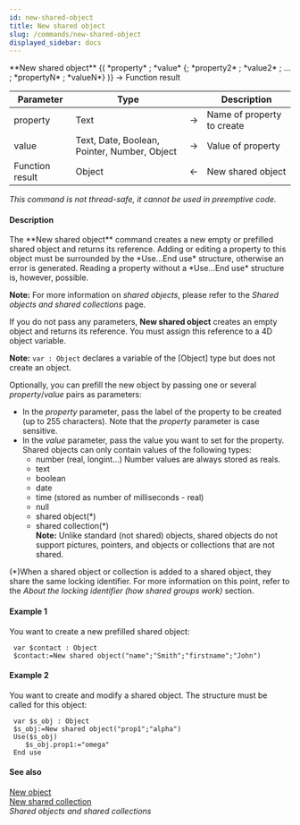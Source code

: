 ```yaml
---
id: new-shared-object
title: New shared object
slug: /commands/new-shared-object
displayed_sidebar: docs
---
```


<!--REF #_command_.New shared object.Syntax-->**New shared object** {( *property* ; *value* {; *property2* ; *value2* ; ... ; *propertyN* ; *valueN*} )} -> Function result<!-- END REF-->
<!--REF #_command_.New shared object.Params-->
| Parameter | Type |  | Description |
| --- | --- | --- | --- |
| property | Text | &#8594;  | Name of property to create |
| value | Text, Date, Boolean, Pointer, Number, Object | &#8594;  | Value of property |
| Function result | Object | &#8592; | New shared object |

<!-- END REF-->

*This command is not thread-safe, it cannot be used in preemptive code.*


#### Description 

<!--REF #_command_.New shared object.Summary-->The **New shared object** command creates a new empty or prefilled shared object and returns its reference.<!-- END REF--> Adding or editing a property to this object must be surrounded by the *Use...End use* structure, otherwise an error is generated. Reading a property without a *Use...End use* structure is, however, possible. 

**Note:** For more information on *shared objects*, please refer to the *Shared objects and shared collections* page.

If you do not pass any parameters, **New shared object** creates an empty object and returns its reference. You must assign this reference to a 4D object variable.

**Note:** `var : Object` declares a variable of the [Object] type but does not create an object. 

Optionally, you can prefill the new object by passing one or several *property*/*value* pairs as parameters:

* In the *property* parameter, pass the label of the property to be created (up to 255 characters). Note that the *property* parameter is case sensitive.
* In the *value* parameter, pass the value you want to set for the property. Shared objects can only contain values of the following types:  
   * number (real, longint...) Number values are always stored as reals.  
   * text  
   * boolean  
   * date  
   * time (stored as number of milliseconds - real)  
   * null  
   * shared object(\*)  
   * shared collection(\*)  
**Note:** Unlike standard (not shared) objects, shared objects do not support pictures, pointers, and objects or collections that are not shared.  
    
(\*)When a shared object or collection is added to a shared object, they share the same locking identifier. For more information on this point, refer to the *About the locking identifier (how shared groups work)* section.

#### Example 1 

You want to create a new prefilled shared object:

```4d
 var $contact : Object
 $contact:=New shared object("name";"Smith";"firstname";"John")
```

#### Example 2 

You want to create and modify a shared object. The structure must be called for this object:   

```4d
 var $s_obj : Object
 $s_obj:=New shared object("prop1";"alpha")
 Use($s_obj)
    $s_obj.prop1:="omega"
 End use
```

#### See also 

[New object](new-object.md)  
[New shared collection](../commands/new-shared-collection.md)  
*Shared objects and shared collections*  